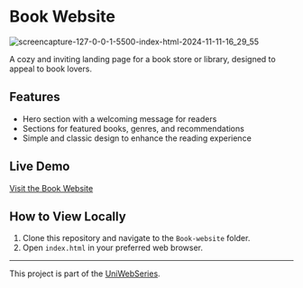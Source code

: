 # Book Website

![screencapture-127-0-0-1-5500-index-html-2024-11-11-16_29_55](https://github.com/user-attachments/assets/10033d10-af7e-4551-a976-146be945ed9c)

A cozy and inviting landing page for a book store or library, designed to appeal to book lovers.

## Features
- Hero section with a welcoming message for readers
- Sections for featured books, genres, and recommendations
- Simple and classic design to enhance the reading experience

## Live Demo
[Visit the Book Website](https://yourwebsite.com)

## How to View Locally
1. Clone this repository and navigate to the `Book-website` folder.
2. Open `index.html` in your preferred web browser.

---

This project is part of the [UniWebSeries](https://github.com/Tyron-Barnard/UniWebSeries).
